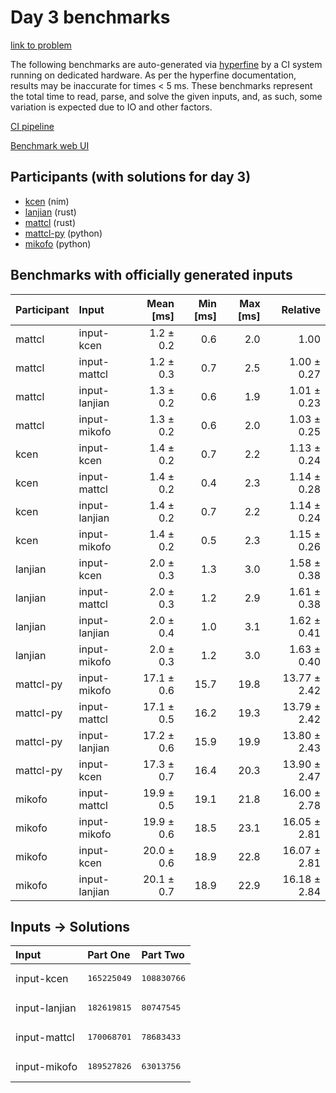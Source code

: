# Day 3 benchmarks

[link to problem](https://adventofcode.com/2024/day/3)

The following benchmarks are auto-generated via
[hyperfine](https://github.com/sharkdp/hyperfine) by a CI system running on
dedicated hardware. As per the hyperfine documentation, results may be
inaccurate for times < 5 ms. These benchmarks represent the total time to read,
parse, and solve the given inputs, and, as such, some variation is expected due
to IO and other factors.

[CI pipeline](http://ci.papercode.net:8080/teams/main/pipelines/aoc2024)

[Benchmark web UI](https://aoc.ancalagon.black)


## Participants (with solutions for day 3)

- [kcen](https://github.com/kcen/aoc2024) (nim)
- [lanjian](https://github.com/lanjian/aoc-2024) (rust)
- [mattcl](https://github.com/mattcl/aoc2024) (rust)
- [mattcl-py](https://github.com/mattcl/aoc2024-py) (python)
- [mikofo](https://github.com/mikofo/aoc2024) (python)


## Benchmarks with officially generated inputs

| Participant | Input | Mean [ms] | Min [ms] | Max [ms] | Relative |
|:---|:---|---:|---:|---:|---:|
| mattcl | input-kcen | 1.2 ± 0.2 | 0.6 | 2.0 | 1.00 |
| mattcl | input-mattcl | 1.2 ± 0.3 | 0.7 | 2.5 | 1.00 ± 0.27 |
| mattcl | input-lanjian | 1.3 ± 0.2 | 0.6 | 1.9 | 1.01 ± 0.23 |
| mattcl | input-mikofo | 1.3 ± 0.2 | 0.6 | 2.0 | 1.03 ± 0.25 |
| kcen | input-kcen | 1.4 ± 0.2 | 0.7 | 2.2 | 1.13 ± 0.24 |
| kcen | input-mattcl | 1.4 ± 0.2 | 0.4 | 2.3 | 1.14 ± 0.28 |
| kcen | input-lanjian | 1.4 ± 0.2 | 0.7 | 2.2 | 1.14 ± 0.24 |
| kcen | input-mikofo | 1.4 ± 0.2 | 0.5 | 2.3 | 1.15 ± 0.26 |
| lanjian | input-kcen | 2.0 ± 0.3 | 1.3 | 3.0 | 1.58 ± 0.38 |
| lanjian | input-mattcl | 2.0 ± 0.3 | 1.2 | 2.9 | 1.61 ± 0.38 |
| lanjian | input-lanjian | 2.0 ± 0.4 | 1.0 | 3.1 | 1.62 ± 0.41 |
| lanjian | input-mikofo | 2.0 ± 0.3 | 1.2 | 3.0 | 1.63 ± 0.40 |
| mattcl-py | input-mikofo | 17.1 ± 0.6 | 15.7 | 19.8 | 13.77 ± 2.42 |
| mattcl-py | input-mattcl | 17.1 ± 0.5 | 16.2 | 19.3 | 13.79 ± 2.42 |
| mattcl-py | input-lanjian | 17.2 ± 0.6 | 15.9 | 19.9 | 13.80 ± 2.43 |
| mattcl-py | input-kcen | 17.3 ± 0.7 | 16.4 | 20.3 | 13.90 ± 2.47 |
| mikofo | input-mattcl | 19.9 ± 0.5 | 19.1 | 21.8 | 16.00 ± 2.78 |
| mikofo | input-mikofo | 19.9 ± 0.6 | 18.5 | 23.1 | 16.05 ± 2.81 |
| mikofo | input-kcen | 20.0 ± 0.6 | 18.9 | 22.8 | 16.07 ± 2.81 |
| mikofo | input-lanjian | 20.1 ± 0.7 | 18.9 | 22.9 | 16.18 ± 2.84 |


## Inputs -> Solutions

| Input | Part One | Part Two |
|:---|:---|:---|
|input-kcen|<pre>165225049</pre>|<pre>108830766</pre>|
|input-lanjian|<pre>182619815</pre>|<pre>80747545</pre>|
|input-mattcl|<pre>170068701</pre>|<pre>78683433</pre>|
|input-mikofo|<pre>189527826</pre>|<pre>63013756</pre>|